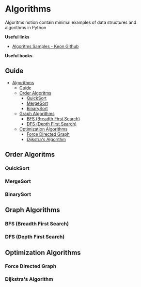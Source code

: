 # Algorithms

Algoritms notion contain minimal examples of data structures and algorithms in Python

**Useful links**
- [Algoritms Samples - Keon Github](https://github.com/keon/algorithms)

**Useful books**
  
## Guide
- [Algorithms](#algorithms)
  - [Guide](#guide)
  - [Order Algoritms](#order-algoritms)
    - [QuickSort](#quicksort)
    - [MergeSort](#mergesort)
    - [BinarySort](#binarysort)
  - [Graph Algorithms](#graph-algorithms)
    - [BFS (Breadth First Search)](#bfs-breadth-first-search)
    - [DFS (Depth First Search)](#dfs-depth-first-search)
  - [Optimization Algorithms](#optimization-algorithms)
    - [Force Directed Graph](#force-directed-graph)
    - [Dijkstra's Algorithm](#dijkstras-algorithm)

## Order Algoritms

### QuickSort

### MergeSort

### BinarySort

## Graph Algorithms

### BFS (Breadth First Search)

### DFS (Depth First Search)

## Optimization Algorithms

### Force Directed Graph

### Dijkstra's Algorithm
